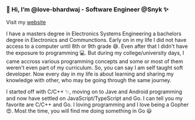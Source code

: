 ### 👋 Hi, I’m @love-bhardwaj - Software Engineer @Snyk ✨

Visit my [website](https://lovebhardwaj.com)

I have a masters degree in Electronics Systems Engineering a bachelors degree in Electronics and Communctions. Early on in my life I did not have access to a computer until 8th or 9th grade 😅. Even after that I didn't have the exposure to programming 💻. But during my college/university days, I came accross various programming concepts and some or most of them weren't even part of my curriculum. So, you can say I am self taught soft developer. Now every day in my life is about learning and sharing my knowledge with other, who may be going through the same journey.

I started off with C/C++ ✨, moving on to Jave and Android programming and now have settled on JavaScript/TypeScript and Go. I can tell you my favorite are C/C++ and Go. I loving programming and I love being a Gopher 😍. Most the time, you will find me doing something in Go 😃
<!---
love-bhardwaj/love-bhardwaj is a ✨ special ✨ repository because its `README.md` (this file) appears on your GitHub profile.
You can click the Preview link to take a look at your changes.
--->

